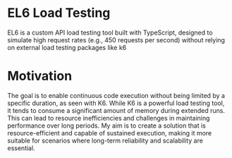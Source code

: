 # EL6 Load Testing

EL6 is a custom API load testing tool built with TypeScript, designed to simulate high request rates (e.g., 450 requests per second) without relying on external load testing packages like k6

# Motivation

The goal is to enable continuous code execution without being limited by a specific duration, as seen with K6. While K6 is a powerful load testing tool, it tends to consume a significant amount of memory during extended runs. This can lead to resource inefficiencies and challenges in maintaining performance over long periods. My aim is to create a solution that is resource-efficient and capable of sustained execution, making it more suitable for scenarios where long-term reliability and scalability are essential.


